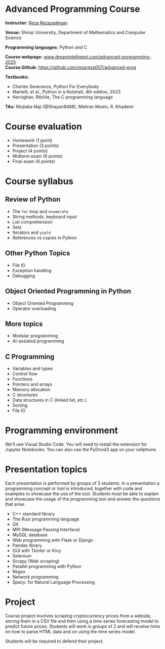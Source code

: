 # Advanced Programming Course

**Instructor:** [Reza Rezazadegan](https://www.linkedin.com/in/reza-rezazadegan-382601a8/)      

**Venue:** Shiraz University, Department of Mathematics and Computer Science      

**Programming languages:** Python and C   

**Course webpage:** www.dreamintelligent.com/advanced-programming-2025     
**Course Github:** https://github.com/rezareza007/advanced-prog

**Textbooks:**
- Charles Severance, Python For Everybody
- Martelli, et al., Python in a Nutshell, 4th edition, 2023
- Kernighan, Ritchie, The C programming language

**TAs:** Mojtaba Naji (@Shayan8488), Mehran Moein, R. Khademi

# Course evaluation
- Homework (1 point)
- Presentation (3 points)
- Project (4 points)
- Midterm exam (6 points)
- Final exam (6 points)

# Course syllabus

## Review of Python
- The `for` loop and `enumerate`
- String methods, keyboard input
- List comprehension
- Sets
- Iterators and `yield`
- References vs copies in Python
## Other Python Topics
- File IO
- Exception handling
- Debugging
## Object Oriented Programming in Python
- Object Oriented Programming
- Operator overloading
## More topics
- Modular programming
- AI-assisted programming
## C Programming
- Variables and types
- Control flow
- Functions
- Pointers and arrays
- Memory allocation
- C structures
- Data structures in C (linked list, etc.)
- Sorting
- File IO



# Programming environment
We'll use Visual Studio Code. You will need to install the extension for Jupyter Notebooks.
You can also use the PyDroid3 app on your cellphone.

# Presentation topics
Each presentation is performed by groups of 3 students. In a presentation a programming concept or tool is introduced, together with code and examples to showcase the use of the tool. Students must be able to explain and showcase the usage of the programming tool and answer the questions that arise.  


- C++ standard library
- The Rust programming language
- Git
- MPI (Message Passing Interface)
- MySQL database
- Web programming with Flask or Django
- Pandas library
- GUI with Tkinter or Kivy
- Selenium
- Scrapy (Web scraping)
- Parallel programming with Python
- Regex
- Network programming
- Spacy: for Natural Language Processing


# Project
Course project involves scraping cryptocurrency prices from a website, storing them in a CSV file and then using a time series forecasting model to predict future prices. Students will work in groups of 2 and will receive hints on how to parse HTML data and on using the time series model. 

Students will be required to defend their project.
